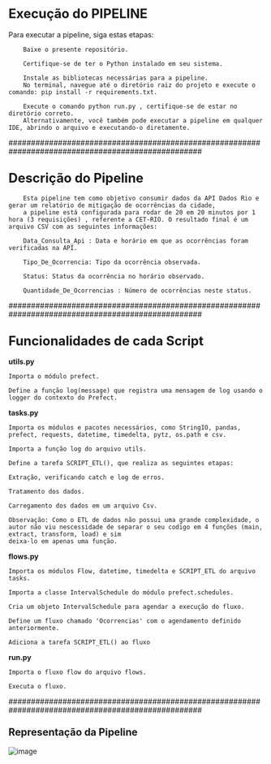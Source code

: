 ## <span style="font-size:larger;"> Execução do PIPELINE </span>

Para executar a pipeline, siga estas etapas: 

        Baixe o presente repositório. 
        
        Certifique-se de ter o Python instalado em seu sistema. 

        Instale as bibliotecas necessárias para a pipeline. 
        No terminal, navegue até o diretório raiz do projeto e execute o comando: pip install -r requirements.txt.

        Execute o comando python run.py , certifique-se de estar no diretório correto. 
        Alternativamente, você também pode executar a pipeline em qualquer IDE, abrindo o arquivo e executando-o diretamente.

###################################################################################################

## <span style="font-size:larger;"> Descrição do Pipeline </span>


        Esta pipeline tem como objetivo consumir dados da API Dados Rio e gerar um relatório de mitigação de ocorrências da cidade, 
        a pipeline está configurada para rodar de 20 em 20 minutos por 1 hora (3 requisições) , referente a CET-RIO. O resultado final é um arquivo CSV com as seguintes informações:

        Data_Consulta_Api : Data e horário em que as ocorrências foram verificadas na API.

        Tipo_De_Ocorrencia: Tipo da ocorrência observada.

        Status: Status da ocorrência no horário observado.

        Quantidade_De_Ocorrencias : Número de ocorrências neste status.

###################################################################################################

## <span style="font-size:larger;">Funcionalidades de cada Script</span>

**utils.py**

    Importa o módulo prefect.
  
    Define a função log(message) que registra uma mensagem de log usando o logger do contexto do Prefect.

**tasks.py**

    Importa os módulos e pacotes necessários, como StringIO, pandas, prefect, requests, datetime, timedelta, pytz, os.path e csv.
      
    Importa a função log do arquivo utils.

    Define a tarefa SCRIPT_ETL(), que realiza as seguintes etapas:
  
    Extração, verificando catch e log de erros. 
    
    Tratamento dos dados. 
    
    Carregamento dos dados em um arquivo Csv.

    Observação: Como o ETL de dados não possui uma grande complexidade, o autor não viu nescessidade de separar o seu codigo em 4 funções (main, extract, transform, load) e sim 
    deixa-lo em apenas uma função. 
  
**flows.py**

    Importa os módulos Flow, datetime, timedelta e SCRIPT_ETL do arquivo tasks.
  
    Importa a classe IntervalSchedule do módulo prefect.schedules.
  
    Cria um objeto IntervalSchedule para agendar a execução do fluxo.
  
    Define um fluxo chamado 'Ocorrencias' com o agendamento definido anteriormente.
  
    Adiciona a tarefa SCRIPT_ETL() ao fluxo
  
**run.py**

    Importa o fluxo flow do arquivo flows.
  
    Executa o fluxo.

###################################################################################################

### <span style="font-size:larger;">Representação da Pipeline</span>

![image](https://github.com/LDirk/SMTR/assets/47995676/f905eabe-eea4-4f27-b588-e6141d507a70)


